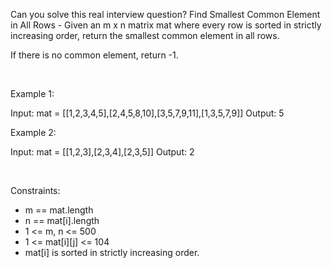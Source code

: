 Can you solve this real interview question? Find Smallest Common Element in All Rows - Given an m x n matrix mat where every row is sorted in strictly increasing order, return the smallest common element in all rows.

If there is no common element, return -1.

 

Example 1:


Input: mat = [[1,2,3,4,5],[2,4,5,8,10],[3,5,7,9,11],[1,3,5,7,9]]
Output: 5


Example 2:


Input: mat = [[1,2,3],[2,3,4],[2,3,5]]
Output: 2


 

Constraints:

 * m == mat.length
 * n == mat[i].length
 * 1 <= m, n <= 500
 * 1 <= mat[i][j] <= 104
 * mat[i] is sorted in strictly increasing order.